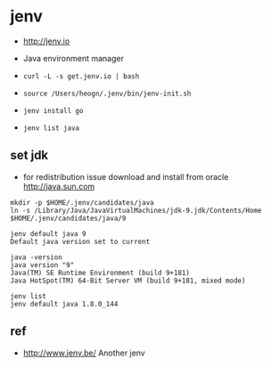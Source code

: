 # jenv
* http://jenv.io
* Java environment manager

* `curl -L -s get.jenv.io | bash`
* `source /Users/heogn/.jenv/bin/jenv-init.sh`

* `jenv install go`

* `jenv list java`

## set jdk
* for redistribution issue download and install from oracle http://java.sun.com
```
mkdir -p $HOME/.jenv/candidates/java
ln -s /Library/Java/JavaVirtualMachines/jdk-9.jdk/Contents/Home $HOME/.jenv/candidates/java/9

jenv default java 9
Default java version set to current

java -version
java version "9"
Java(TM) SE Runtime Environment (build 9+181)
Java HotSpot(TM) 64-Bit Server VM (build 9+181, mixed mode)
```

```
jenv list
jenv default java 1.8.0_144
```


## ref
* http://www.jenv.be/ Another jenv 
